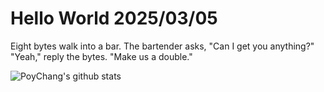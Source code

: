 # Hello World 2025/03/05

Eight bytes walk into a bar.
The bartender asks, "Can I get you anything?"
"Yeah," reply the bytes.
"Make us a double."

![PoyChang's github stats](https://github-readme-stats.vercel.app/api?username=poychang&show_icons=true&theme=dracula)
